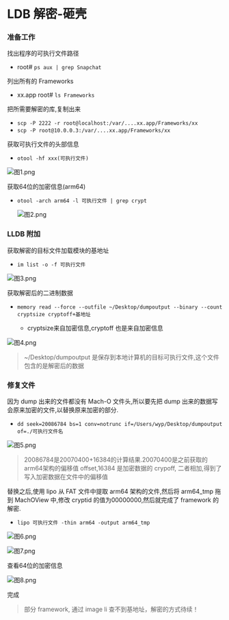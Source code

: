 # LDB 解密-砸壳
### 准备工作
找出程序的可执行文件路径

- root# `ps aux | grep Snapchat`

列出所有的 Frameworks

- xx.app root#  `ls Frameworks`

把所需要解密的库,复制出来

- `scp -P 2222 -r root@localhost:/var/....xx.app/Frameworks/xx`
- `scp -P root@10.0.0.3:/var/....xx.app/Frameworks/xx`

获取可执行文件的头部信息

- `otool -hf xxx(可执行文件)`

 ![图1.png](https://upload-images.jianshu.io/upload_images/1009061-ee4b5e75184e14e9.png?imageMogr2/auto-orient/strip%7CimageView2/2/w/1240)


获取64位的加密信息(arm64)

-  `otool -arch arm64 -l 可执行文件 | grep crypt`

   ![图2.png](https://upload-images.jianshu.io/upload_images/1009061-83ba28c325a4dfc3.png?imageMogr2/auto-orient/strip%7CimageView2/2/w/1240)

### LLDB 附加

获取解密的目标文件加载模块的基地址

- `im list -o -f 可执行文件` 

 ![图3.png](https://upload-images.jianshu.io/upload_images/1009061-f2fc22243c120c32.png?imageMogr2/auto-orient/strip%7CimageView2/2/w/1240)

 
获取解密后的二进制数据
 
- `memory read --force --outfile ~/Desktop/dumpoutput --binary --count cryptsize cryptoff+基地址`
    
     - cryptsize来自加密信息,cryptoff 也是来自加密信息
    
![图4.png](https://upload-images.jianshu.io/upload_images/1009061-f8cf996b43126051.png?imageMogr2/auto-orient/strip%7CimageView2/2/w/1240)


> ~/Desktop/dumpoutput 是保存到本地计算机的目标可执行文件,这个文件包含的是解密后的数据

### 修复文件

 因为 dump 出来的文件都没有 Mach-O 文件头,所以要先把  dump 出来的数据写会原来加密的文件,以替换原来加密的部分.
 
- `dd seek=20086784 bs=1 conv=notrunc if=/Users/wyp/Desktop/dumpoutput of=./可执行文件名`

![图5.png](https://upload-images.jianshu.io/upload_images/1009061-adab728f4ac40613.png?imageMogr2/auto-orient/strip%7CimageView2/2/w/1240)


> 20086784是20070400+16384的计算结果.20070400是之前获取的 arm64架构的偏移值 offset,16384 是加密数据的 crypoff, 二者相加,得到了写入加密数据在文件中的偏移值

替换之后,使用 lipo 从 FAT 文件中提取 arm64 架构的文件,然后将 arm64_tmp 拖到 MachOView 中,修改 cryptid 的值为00000000,然后就完成了 framework 的解密.

- `lipo 可执行文件 -thin arm64 -output arm64_tmp`

![图6.png](https://upload-images.jianshu.io/upload_images/1009061-669c2aabcaf88b77.png?imageMogr2/auto-orient/strip%7CimageView2/2/w/1240)

![图7.png](https://upload-images.jianshu.io/upload_images/1009061-e74575110d644c28.png?imageMogr2/auto-orient/strip%7CimageView2/2/w/1240)

查看64位的加密信息

![图8.png](https://upload-images.jianshu.io/upload_images/1009061-9b6c42467d3af07d.png?imageMogr2/auto-orient/strip%7CimageView2/2/w/1240)


完成

> 部分 framework, 通过 image li 查不到基地址，解密的方式待续！
